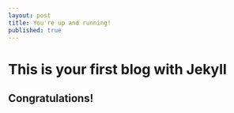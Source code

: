 ```yaml
---
layout: post
title: You're up and running!
published: true
---
```

# This is your first blog with Jekyll

## Congratulations!

